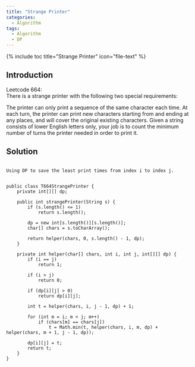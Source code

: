 ```yaml
---
title: "Strange Printer"
categories:
  - Algorithm
tags:
  - Algorithm
  - DP
---
```


{% include toc title="Strange Printer" icon="file-text" %}

## Introduction

Leetcode 664:  
There is a strange printer with the following two special requirements:

The printer can only print a sequence of the same character each time.
At each turn, the printer can print new characters starting from and ending at any places, and will cover the original existing characters.
Given a string consists of lower English letters only, your job is to count the minimum number of turns the printer needed in order to print it.



## Solution
```liquid

Using DP to save the least print times from index i to index j.


public class T664StrangePrinter {
	private int[][] dp;

	public int strangePrinter(String s) {
		if (s.length() <= 1)
			return s.length();

		dp = new int[s.length()][s.length()];
		char[] chars = s.toCharArray();

		return helper(chars, 0, s.length() - 1, dp);
	}

	private int helper(char[] chars, int i, int j, int[][] dp) {
		if (i == j)
			return 1;

		if (i > j)
			return 0;

		if (dp[i][j] > 0)
			return dp[i][j];

		int t = helper(chars, i, j - 1, dp) + 1;

		for (int m = i; m < j; m++)
			if (chars[m] == chars[j])
				t = Math.min(t, helper(chars, i, m, dp) + helper(chars, m + 1, j - 1, dp));

		dp[i][j] = t;
		return t;
	}
}
```

